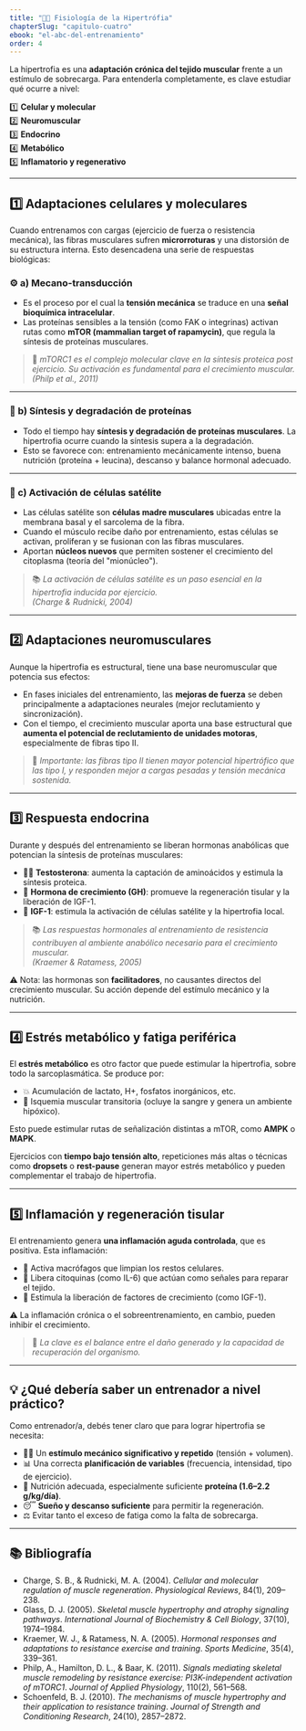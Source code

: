 ```yaml
---
title: "💪🏽 Fisiología de la Hipertrófia"
chapterSlug: "capitulo-cuatro"
ebook: "el-abc-del-entrenamiento"
order: 4
---
```


La hipertrofia es una **adaptación crónica del tejido muscular** frente a un estímulo de sobrecarga. Para entenderla completamente, es clave estudiar qué ocurre a nivel:

1️⃣ **Celular y molecular**  
2️⃣ **Neuromuscular**  
3️⃣ **Endocrino**  
4️⃣ **Metabólico**  
5️⃣ **Inflamatorio y regenerativo**

---

## 1️⃣ Adaptaciones celulares y moleculares

Cuando entrenamos con cargas (ejercicio de fuerza o resistencia mecánica), las fibras musculares sufren **microrroturas** y una distorsión de su estructura interna. Esto desencadena una serie de respuestas biológicas:

### ⚙️ a) Mecano-transducción

- Es el proceso por el cual la **tensión mecánica** se traduce en una **señal bioquímica intracelular**.
- Las proteínas sensibles a la tensión (como FAK o integrinas) activan rutas como **mTOR (mammalian target of rapamycin)**, que regula la síntesis de proteínas musculares.

> 🧠 *mTORC1 es el complejo molecular clave en la síntesis proteica post ejercicio. Su activación es fundamental para el crecimiento muscular.*  
> *(Philp et al., 2011)*

---

### 🔄 b) Síntesis y degradación de proteínas

- Todo el tiempo hay **síntesis y degradación de proteínas musculares**. La hipertrofia ocurre cuando la síntesis supera a la degradación.
- Esto se favorece con: entrenamiento mecánicamente intenso, buena nutrición (proteína + leucina), descanso y balance hormonal adecuado.

---

### 🧫 c) Activación de células satélite

- Las células satélite son **células madre musculares** ubicadas entre la membrana basal y el sarcolema de la fibra.
- Cuando el músculo recibe daño por entrenamiento, estas células se activan, proliferan y se fusionan con las fibras musculares.
- Aportan **núcleos nuevos** que permiten sostener el crecimiento del citoplasma (teoría del "mionúcleo").

> 📚 *La activación de células satélite es un paso esencial en la hipertrofia inducida por ejercicio.*  
> *(Charge & Rudnicki, 2004)*

---

## 2️⃣ Adaptaciones neuromusculares

Aunque la hipertrofia es estructural, tiene una base neuromuscular que potencia sus efectos:

- En fases iniciales del entrenamiento, las **mejoras de fuerza** se deben principalmente a adaptaciones neurales (mejor reclutamiento y sincronización).
- Con el tiempo, el crecimiento muscular aporta una base estructural que **aumenta el potencial de reclutamiento de unidades motoras**, especialmente de fibras tipo II.

> 🧠 *Importante: las fibras tipo II tienen mayor potencial hipertrófico que las tipo I, y responden mejor a cargas pesadas y tensión mecánica sostenida.*

---

## 3️⃣ Respuesta endocrina

Durante y después del entrenamiento se liberan hormonas anabólicas que potencian la síntesis de proteínas musculares:

- 🧔‍♂️ **Testosterona**: aumenta la captación de aminoácidos y estimula la síntesis proteica.
- 🌙 **Hormona de crecimiento (GH)**: promueve la regeneración tisular y la liberación de IGF-1.
- 💉 **IGF-1**: estimula la activación de células satélite y la hipertrofia local.

> 📚 *Las respuestas hormonales al entrenamiento de resistencia contribuyen al ambiente anabólico necesario para el crecimiento muscular.*  
> *(Kraemer & Ratamess, 2005)*

⚠️ Nota: las hormonas son **facilitadores**, no causantes directos del crecimiento muscular. Su acción depende del estímulo mecánico y la nutrición.

---

## 4️⃣ Estrés metabólico y fatiga periférica

El **estrés metabólico** es otro factor que puede estimular la hipertrofia, sobre todo la sarcoplasmática. Se produce por:

- 💥 Acumulación de lactato, H+, fosfatos inorgánicos, etc.
- 🚫 Isquemia muscular transitoria (ocluye la sangre y genera un ambiente hipóxico).

Esto puede estimular rutas de señalización distintas a mTOR, como **AMPK** o **MAPK**.

Ejercicios con **tiempo bajo tensión alto**, repeticiones más altas o técnicas como **dropsets** o **rest-pause** generan mayor estrés metabólico y pueden complementar el trabajo de hipertrofia.

---

## 5️⃣ Inflamación y regeneración tisular

El entrenamiento genera **una inflamación aguda controlada**, que es positiva. Esta inflamación:

- 🧹 Activa macrófagos que limpian los restos celulares.
- 📢 Libera citoquinas (como IL-6) que actúan como señales para reparar el tejido.
- 🌱 Estimula la liberación de factores de crecimiento (como IGF-1).

⚠️ La inflamación crónica o el sobreentrenamiento, en cambio, pueden inhibir el crecimiento.

> 🧠 *La clave es el balance entre el daño generado y la capacidad de recuperación del organismo.*

---

## 💡 ¿Qué debería saber un entrenador a nivel práctico?

Como entrenador/a, debés tener claro que para lograr hipertrofia se necesita:

- 🏋️‍♂️ Un **estímulo mecánico significativo y repetido** (tensión + volumen).
- 📊 Una correcta **planificación de variables** (frecuencia, intensidad, tipo de ejercicio).
- 🥩 Nutrición adecuada, especialmente suficiente **proteína (1.6–2.2 g/kg/día)**.
- 😴 **Sueño y descanso suficiente** para permitir la regeneración.
- ⚖️ Evitar tanto el exceso de fatiga como la falta de sobrecarga.

---

## 📚 Bibliografía

- Charge, S. B., & Rudnicki, M. A. (2004). *Cellular and molecular regulation of muscle regeneration*. *Physiological Reviews*, 84(1), 209–238.
- Glass, D. J. (2005). *Skeletal muscle hypertrophy and atrophy signaling pathways*. *International Journal of Biochemistry & Cell Biology*, 37(10), 1974–1984.
- Kraemer, W. J., & Ratamess, N. A. (2005). *Hormonal responses and adaptations to resistance exercise and training*. *Sports Medicine*, 35(4), 339–361.
- Philp, A., Hamilton, D. L., & Baar, K. (2011). *Signals mediating skeletal muscle remodeling by resistance exercise: PI3K-independent activation of mTORC1*. *Journal of Applied Physiology*, 110(2), 561–568.
- Schoenfeld, B. J. (2010). *The mechanisms of muscle hypertrophy and their application to resistance training*. *Journal of Strength and Conditioning Research*, 24(10), 2857–2872.

